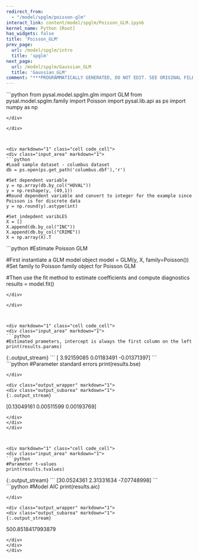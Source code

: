 ```yaml
---
redirect_from:
  - "/model/spglm/poisson-glm"
interact_link: content/model/spglm/Poisson_GLM.ipynb
kernel_name: Python [Root]
has_widgets: false
title: 'Poisson_GLM'
prev_page:
  url: /model/spglm/intro
  title: 'spglm'
next_page:
  url: /model/spglm/Gaussian_GLM
  title: 'Gaussian_GLM'
comment: "***PROGRAMMATICALLY GENERATED, DO NOT EDIT. SEE ORIGINAL FILES IN /content***"
---
```



<div markdown="1" class="cell code_cell">
<div class="input_area" markdown="1">
```python
from pysal.model.spglm.glm import GLM
from pysal.model.spglm.family import Poisson
import pysal.lib.api as ps
import numpy as np

```
</div>

</div>



<div markdown="1" class="cell code_cell">
<div class="input_area" markdown="1">
```python
#Load sample dataset - columbus dataset 
db = ps.open(ps.get_path('columbus.dbf'),'r')

#Set dependent variable
y = np.array(db.by_col("HOVAL"))
y = np.reshape(y, (49,1))
#Round dependent variable and convert to integer for the example since Poisson is for discrete data
y = np.round(y).astype(int)

#Set indepdent varibLES
X = []
X.append(db.by_col("INC"))
X.append(db.by_col("CRIME"))
X = np.array(X).T

```
</div>

</div>



<div markdown="1" class="cell code_cell">
<div class="input_area" markdown="1">
```python
#Estimate Poisson GLM

#First instantiate a GLM model object
model = GLM(y, X, family=Poisson()) #Set family to Poisson family object for Poisson GLM

#Then use the fit method to estimate coefficients and compute diagnostics
results = model.fit()

```
</div>

</div>



<div markdown="1" class="cell code_cell">
<div class="input_area" markdown="1">
```python
#Estimated prameters, intercept is always the first column on the left
print(results.params)

```
</div>

<div class="output_wrapper" markdown="1">
<div class="output_subarea" markdown="1">
{:.output_stream}
```
[ 3.92159085  0.01183491 -0.01371397]
```
</div>
</div>
</div>



<div markdown="1" class="cell code_cell">
<div class="input_area" markdown="1">
```python
#Parameter standard errors
print(results.bse)

```
</div>

<div class="output_wrapper" markdown="1">
<div class="output_subarea" markdown="1">
{:.output_stream}
```
[0.13049161 0.00511599 0.00193769]
```
</div>
</div>
</div>



<div markdown="1" class="cell code_cell">
<div class="input_area" markdown="1">
```python
#Parameter t-values
print(results.tvalues)

```
</div>

<div class="output_wrapper" markdown="1">
<div class="output_subarea" markdown="1">
{:.output_stream}
```
[30.0524361   2.31331634 -7.07748998]
```
</div>
</div>
</div>



<div markdown="1" class="cell code_cell">
<div class="input_area" markdown="1">
```python
#Model AIC
print(results.aic)

```
</div>

<div class="output_wrapper" markdown="1">
<div class="output_subarea" markdown="1">
{:.output_stream}
```
500.8518417993879
```
</div>
</div>
</div>

